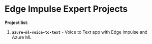 # Edge Impulse Expert Projects

**Project list**:
1. **`azure-ml-voice-to-text`** - Voice to Text app with Edge Impulse and Azure ML